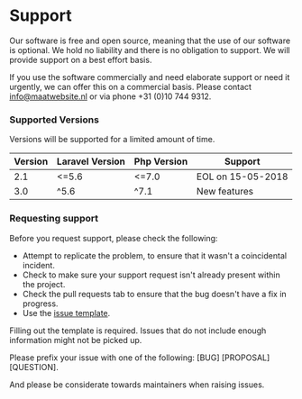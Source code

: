 # Support

Our software is free and open source, meaning that the use of our software is optional. We hold no liability and there is no obligation to support. We will provide support on a best effort basis. 

If you use the software commercially and need elaborate support or need it urgently, we can offer this on a commercial basis. Please contact <info@maatwebsite.nl> or via phone +31 (0)10 744 9312.

### Supported Versions
Versions will be supported for a limited amount of time.

| Version | Laravel Version | Php Version | Support |
|---- |----|----|----|
| 2.1 | <=5.6 | <=7.0 | EOL on 15-05-2018 |
| 3.0 | ^5.6 |  ^7.1 | New features |

### Requesting support
Before you request support, please check the following:
* Attempt to replicate the problem, to ensure that it wasn't a coincidental incident.
* Check to make sure your support request isn't already present within the project.
* Check the pull requests tab to ensure that the bug doesn't have a fix in progress.
* Use the [issue template](https://github.com/Maatwebsite/Laravel-Excel/blob/3.0/.github/ISSUE_TEMPLATE.md).

Filling out the template is required. Issues that do not include enough information might not  be picked up.

Please prefix your issue with one of the following: [BUG] [PROPOSAL] [QUESTION].

And please be considerate towards maintainers when raising issues.
